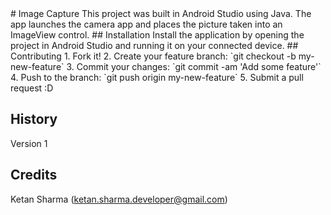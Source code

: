 <snippet>
  <content>
# Image Capture
This project was built in Android Studio using Java.  The app launches the camera app and places the picture taken into an ImageView control.
## Installation
Install the application by opening the project in Android Studio and running it on your connected device.
## Contributing
1. Fork it!
2. Create your feature branch: `git checkout -b my-new-feature`
3. Commit your changes: `git commit -am 'Add some feature'`
4. Push to the branch: `git push origin my-new-feature`
5. Submit a pull request :D


## History
Version 1

## Credits
Ketan Sharma (ketan.sharma.developer@gmail.com)
</content>
</snippet>
